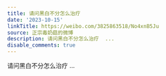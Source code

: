 ```yaml
---
title: 请问黑白不分怎么治疗
date: '2023-10-15'
linkTitle: https://weibo.com/3825863518/No4xnB5Ju
source: 正宗毒奶菇的微博
description: 请问黑白不分怎么治疗  ...
disable_comments: true
---
```

请问黑白不分怎么治疗  ...